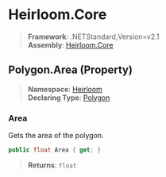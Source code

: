 # Heirloom.Core

> **Framework**: .NETStandard,Version=v2.1  
> **Assembly**: [Heirloom.Core][0]

## Polygon.Area (Property)

> **Namespace**: [Heirloom][0]  
> **Declaring Type**: [Polygon][1]

### Area

Gets the area of the polygon.

```cs
public float Area { get; }
```

> **Returns**: `float`

[0]: ../../../Heirloom.Core.md
[1]: ../Polygon.md
